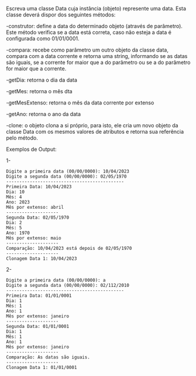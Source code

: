 Escreva uma classe Data cuja instância (objeto) represente uma data. Esta classe deverá dispor dos seguintes métodos:

-construtor: define a data do determinado objeto (através de parâmetro). Este método verifica se a data está correta, caso não esteja a data é configurada como 01/01/0001.

-compara: recebe como parâmetro um outro objeto da classe data, compara com a data corrente e retorna uma string, informando se as datas são iguais, se a corrente for maior que a do parâmetro ou se a do parâmetro for maior que a corrente.

-getDia: retorna o dia da data

-getMes: retorna o mês dta

-getMesExtenso: retorna o mês da data corrente por extenso

-getAno: retorna o ano da data

-clone: o objeto clona a si próprio, para isto, ele cria um novo objeto da classe Data com os mesmos valores de atributos e retorna sua referência pelo método.

Exemplos de Output:

1-
~~~
Digite a primeira data (00/00/0000): 10/04/2023
Digite a segunda data (00/00/0000): 02/05/1970
---------------------------------------------
Primeira Data: 10/04/2023
Dia: 10 
Mês: 4
Ano: 2023
Mês por extenso: abril
--------------------
Segunda Data: 02/05/1970
Dia: 2 
Mês: 5
Ano: 1970
Mês por extenso: maio
--------------------
Comparação: 10/04/2023 está depois de 02/05/1970
--------------------
Clonagem Data 1: 10/04/2023
~~~

2-
~~~
Digite a primeira data (00/00/0000): a
Digite a segunda data (00/00/0000): 02/112/2010
---------------------------------------------
Primeira Data: 01/01/0001
Dia: 1 
Mês: 1
Ano: 1
Mês por extenso: janeiro
--------------------
Segunda Data: 01/01/0001
Dia: 1 
Mês: 1
Ano: 1
Mês por extenso: janeiro
--------------------
Comparação: As datas são iguais.
--------------------
Clonagem Data 1: 01/01/0001
~~~